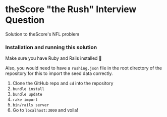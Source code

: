 # theScore "the Rush" Interview Question
Solution to theScore's NFL problem

### Installation and running this solution

Make sure you have Ruby and Rails installed 🙏

Also, you would need to have a `rushing.json` file in the root directory of the repository for this to import the seed data correctly.

1. Clone the GitHub repo and `cd`  into the repository
2. `bundle install`
3. `bundle update`
4. `rake import`
5. `bin/rails server`
6. Go to `localhost:3000` and voila!
